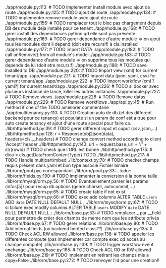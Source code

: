 ./app/module.py:113:        # TODO implementer install module avec ajout de route
./app/module.py:125:        # TODO ajout de route
./app/module.py:134:        # TODO implementer remove module avec ajout de route
./app/module.py:156:        # TODO remplacer tout le bloc pas chargement depuis DB des module deja installé pour ce tenant
./app/module.py:168:            # TODO gerer install des dependances python qd elle sont pas présente
./app/module.py:169:            # TODO gerer dependance d'autre module => on ajout tous les modules dont il depend (doit etre recursif) à cls.installed
./app/module.py:177:            # TODO import DATA
./app/module.py:182:            # TODO call onRemove() from all module's model
./app/module.py:183:            # TODO gerer dependance d'autre module => on supprime tous les modules qui depende de lui (doit etre recursif)
./app/module.py:188:        # TODO save installed to DB
./app/module.py:220:        # TODO Import view (xml) for current tenant/app
./app/module.py:221:        # TODO Import data (json, yaml, csv) for current tenant/app
./app/module.py:222:        # TODO Import workflow (xml ? yaml?) for current tenant/app
./app/module.py:226:        # TODO si docker avec plusieurs instance de lancé, killer les autres instances
./app/module.py:227:        # TODO Remove views
./app/module.py:228:        # TODO Remove datas
./app/module.py:229:        # TODO Remove workflows
./app/api.py:45:            # Run method if one of the TODO ameliorer commentaire
./app/multitenancy.py:110:            # TODO Creation auto de db (et des different backend pour ce tenancy) et populate si un param de conf est a true pour auto create tenancy et ajout d'une route special pour faire ca.
./lib/httpmethod.py:39:    # TODO gerer different input et ouput (csv, json,...)
./lib/httpmethod.py:128:        r = Response(obj2json(data), headers=cls.__headers)  # TODO change convert method according to client 'Accept' header
./lib/httpmethod.py:143:            url = request.base_url + '/' + str(rowid)  # TODO check que l'URL est bonne
./lib/httpmethod.py:175:        # dico = cls.getDataFromContentType() TODO
./lib/httpmethod.py:217:            # TODO Handle multipart/mixed
./lib/context.py:78:        # TODO checker champs requis présent dans yaml et bon type associé
Fichier binaire ./lib/orm/pool.pyc correspondant
./lib/orm/pool.py:33:.. todo::
./lib/orm/fields.py:190:        # TODO implémenter la conversion à la bonne taille
./lib/orm/mysql/orm.py:56:        # TODO Eventuellement parser les params (infos[5]) pour recup db options (genre charset, autocommit,...)
./lib/orm/mysql/orm.py:65:        # TODO create table if not exist
./lib/orm/mysql/orm.py:66:        # TODO exec add columns ALTER TABLE `users` ADD `date` DATE NULL DEFAULT NULL ;
./lib/orm/mysql/orm.py:67:        # TODO si failure exec modify columns ALTER TABLE `users` MODIFY `date` DATE NULL DEFAULT NULL ;
./lib/orm/base.py:33:    # TODO remplacer _<fieldname> par _<fieldname>_field pour permettre de créer des champs de meme nom que les attribute privés
./lib/orm/base.py:67:                # TODO gerer relations
./lib/orm/base.py:80:    # TODO Add internal fields (on backend herited class??)
./lib/orm/base.py:135:            # TODO Check ACL RW allowed
./lib/orm/base.py:138:            # TODO appeler les differentes compute (pas implementer car compte exec qd acces au champe compute)
./lib/orm/base.py:139:            # TODO trigger workflow event onchange
./lib/orm/base.py:165:            # TODO Check ACL RO or RW allowed
./lib/orm/base.py:219:        # TODO implement en retirant les champs mis a copy=False
./lib/orm/base.py:272:        # TODO renvoyer l'id pour une creation!!

